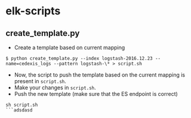 # elk-scripts

## create_template.py
* Create a template based on current mapping
```
$ python create_template.py --index logstash-2016.12.23 --name=cedexis_logs --pattern logstash-\* > script.sh
```
* Now, the script to push the template based on the current mapping is present in `script.sh`.
* Make your changes in `script.sh`. 
* Push the new template (make sure that the ES endpoint is correct)
```
sh script.sh
```adsdasd

